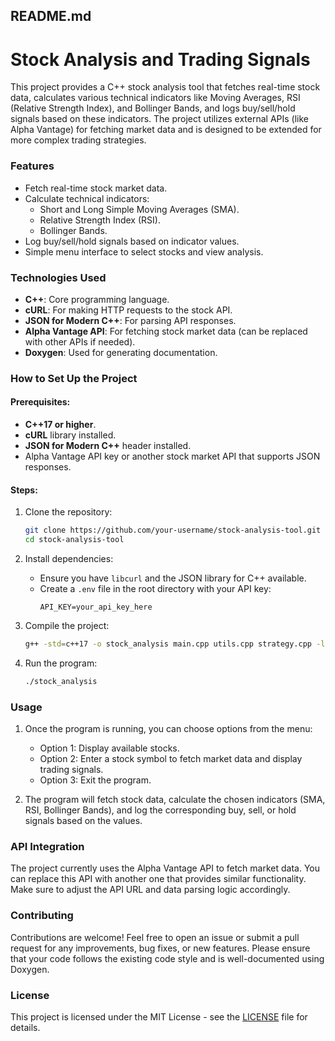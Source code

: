 ## **README.md**

# Stock Analysis and Trading Signals

This project provides a C++ stock analysis tool that fetches real-time stock data, calculates various technical indicators like Moving Averages, RSI (Relative Strength Index), and Bollinger Bands, and logs buy/sell/hold signals based on these indicators. The project utilizes external APIs (like Alpha Vantage) for fetching market data and is designed to be extended for more complex trading strategies.

### **Features**

- Fetch real-time stock market data.
- Calculate technical indicators:
  - Short and Long Simple Moving Averages (SMA).
  - Relative Strength Index (RSI).
  - Bollinger Bands.
- Log buy/sell/hold signals based on indicator values.
- Simple menu interface to select stocks and view analysis.
  
### **Technologies Used**

- **C++**: Core programming language.
- **cURL**: For making HTTP requests to the stock API.
- **JSON for Modern C++**: For parsing API responses.
- **Alpha Vantage API**: For fetching stock market data (can be replaced with other APIs if needed).
- **Doxygen**: Used for generating documentation.

### **How to Set Up the Project**

#### Prerequisites:
- **C++17 or higher**.
- **cURL** library installed.
- **JSON for Modern C++** header installed.
- Alpha Vantage API key or another stock market API that supports JSON responses.

#### Steps:
1. Clone the repository:
    ```bash
    git clone https://github.com/your-username/stock-analysis-tool.git
    cd stock-analysis-tool
    ```
2. Install dependencies:
    - Ensure you have `libcurl` and the JSON library for C++ available.
    - Create a `.env` file in the root directory with your API key:
      ```
      API_KEY=your_api_key_here
      ```

3. Compile the project:
    ```bash
    g++ -std=c++17 -o stock_analysis main.cpp utils.cpp strategy.cpp -lcurl
    ```

4. Run the program:
    ```bash
    ./stock_analysis
    ```

### **Usage**

1. Once the program is running, you can choose options from the menu:
   - Option 1: Display available stocks.
   - Option 2: Enter a stock symbol to fetch market data and display trading signals.
   - Option 3: Exit the program.

2. The program will fetch stock data, calculate the chosen indicators (SMA, RSI, Bollinger Bands), and log the corresponding buy, sell, or hold signals based on the values.

### **API Integration**

The project currently uses the Alpha Vantage API to fetch market data. You can replace this API with another one that provides similar functionality. Make sure to adjust the API URL and data parsing logic accordingly.

### **Contributing**

Contributions are welcome! Feel free to open an issue or submit a pull request for any improvements, bug fixes, or new features. Please ensure that your code follows the existing code style and is well-documented using Doxygen.

### **License**

This project is licensed under the MIT License - see the [LICENSE](LICENSE) file for details.
